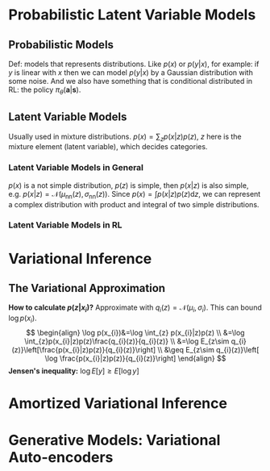 # Probabilistic Latent Variable Models
## Probabilistic Models
Def: models that represents distributions.
Like $p(x)$ or $p(y|x)$, for example: if $y$ is linear with $x$ then we can model $p(y|x)$ by a Gaussian distribution with some noise. And we also have something that is conditional distributed in RL: the policy $\pi_{\theta}(\mathbf{a}|\mathbf{s})$.
## Latent Variable Models
Usually used in mixture distributions.
$p(x)=\sum_{z}p(x|z)p(z)$, $z$ here is the mixture element (latent variable), which decides categories.
### Latent Variable Models in General
$p(x)$ is a not simple distribution, $p(z)$ is simple, then $p(x|z)$ is also simple, e.g. $p(x|z)=\mathcal{N}(\mu_{\text{nn}}(z),\sigma_{\text{nn}}(z))$. Since $p(x)=\int p(x|z)p(z)\text{d}z$, we can represent a complex distribution with product and integral of two simple distributions.
### Latent Variable Models in RL
# Variational Inference
## The Variational Approximation
**How to calculate $p(z|x_{i})$?**
Approximate with $q_{i}(z)=\mathcal{N}(\mu_{i},\sigma_{i})$. This can bound $\log p(x_{i})$.
$$
\begin{align}
\log p(x_{i})&=\log \int_{z} p(x_{i}|z)p(z) \\
&=\log \int_{z}p(x_{i}|z)p(z)\frac{q_{i}(z)}{q_{i}(z)} \\
&=\log E_{z\sim q_{i}(z)}\left[\frac{p(x_{i}|z)p(z)}{q_{i}(z)}\right] \\
&\geq E_{z\sim q_{i}(z)}\left[ \log \frac{p(x_{i}|z)p(z)}{q_{i}(z)}\right]
\end{align}
$$
**Jensen's inequality:** $\log E[y]\geq E[\log y]$
# Amortized Variational Inference
# Generative Models: Variational Auto-encoders
